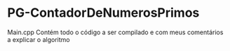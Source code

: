 # PG-ContadorDeNumerosPrimos
Main.cpp Contém todo o código a ser compilado e com meus comentários a explicar o algoritmo
